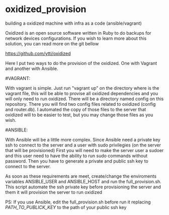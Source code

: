 # oxidized_provision
building a oxidized machine with infra as a code (ansible/vagrant)

Oxidized is an open source software written in Ruby to do backups for network devices configurations.
If you wish to learn more about this solution, you can read more on the git bellow

https://github.com/ytti/oxidized



Here I put two ways to do the provision of the oxidized. One with Vagrant and another with Ansible.

#VAGRANT:

With vagrant is simple. Just run "vagrant up" on the directory where is the vagrant file, this will be able to provise all oxidized dependencies and you will only need to run oxidized.
There will be a directory named config on this repository. There you will find two config files related to oxidized (config and router.db). I automated the copy of those files to the server that oxidized will to be easier to test, but you may change those files as you wish.

#ANSIBLE:

With Ansible will be a little more complex. Since Ansible need a private key ssh to connect to the server and a user with sudo privilegies (on the server that will be provisioned) First you will need to make the server user a sudoer and this user need to have the ability to run sudo commands without password. Then you have to generate a private and public ssh key to connect to the server.

As soon as these requirements are meet, create/change the enviroments variables ANSIBLE_USER and ANSIBLE_HOST and run the full_provision.sh. This script automate the ssh private key before provisioning the server and them it will provision the server to run oxidized

PS: If you use Ansible, edit the full_provision.sh before run it replacing *PATH_TO_PUBLICK_KEY* to the path of your public ssh key

